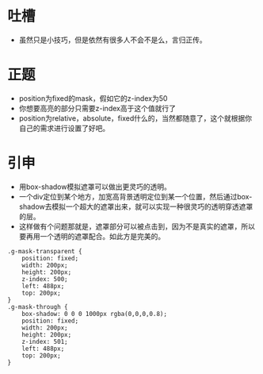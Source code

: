 # 吐槽
* 虽然只是小技巧，但是依然有很多人不会不是么，言归正传。

# 正题
* position为fixed的mask，假如它的z-index为50
* 你想要高亮的部分只需要z-index高于这个值就行了
* position为relative，absolute，fixed什么的，当然都随意了，这个就根据你自己的需求进行设置了好吧。

# 引申
* 用box-shadow模拟遮罩可以做出更灵巧的透明。
* 一个div定位到某个地方，加宽高背景透明定位到某一个位置，然后通过box-shadow去模拟一个超大的遮罩出来，就可以实现一种很灵巧的透明穿透遮罩的层。
* 这样做有个问题那就是，遮罩部分可以被点击到，因为不是真实的遮罩，所以要再用一个透明的遮罩配合。如此方是完美的。
```
.g-mask-transparent {
    position: fixed;
    width: 200px;
    height: 200px;
    z-index: 500;
    left: 488px;
    top: 200px;
}
.g-mask-through {
    box-shadow: 0 0 0 1000px rgba(0,0,0,0.8);
    position: fixed;
    width: 200px;
    height: 200px;
    z-index: 501;
    left: 488px;
    top: 200px;
}
```
